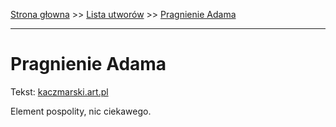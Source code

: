 [Strona głowna](../index.md) >> [Lista utworów](../list.md) >> [Pragnienie Adama](474.md)

---

# Pragnienie Adama

Tekst: [kaczmarski.art.pl](https://www.kaczmarski.art.pl/tworczosc/wiersze/pragnienie-adama/)

Element pospolity, nic ciekawego.